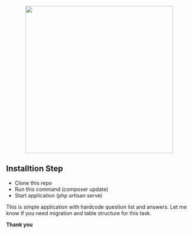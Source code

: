<p align="center"><a href="https://laravel.com" target="_blank"><img src="https://raw.githubusercontent.com/laravel/art/master/logo-lockup/5%20SVG/2%20CMYK/1%20Full%20Color/laravel-logolockup-cmyk-red.svg" width="400"></a></p>

## Installtion Step

- Clone this repo
- Run this command (composer update)
- Start application (php artisan serve)

This is simple application with hardcode question list and answers. Let me know if you need migration and table structure for this task.

**Thank you**
